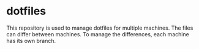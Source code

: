 # dotfiles

This repository is used to manage dotfiles for multiple machines. The files can
differ between machines. To manage the differences, each machine has its own
branch.
